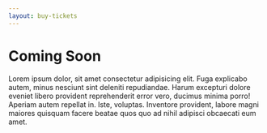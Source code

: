 ```yaml
---
layout: buy-tickets
---
```


# Coming Soon

Lorem ipsum dolor, sit amet consectetur adipisicing elit. Fuga explicabo autem,
minus nesciunt sint deleniti repudiandae. Harum excepturi dolore eveniet libero
provident reprehenderit error vero, ducimus minima porro! Aperiam autem repellat
in. Iste, voluptas. Inventore provident, labore magni maiores quisquam facere
beatae quos quo ad nihil adipisci obcaecati eum amet.
